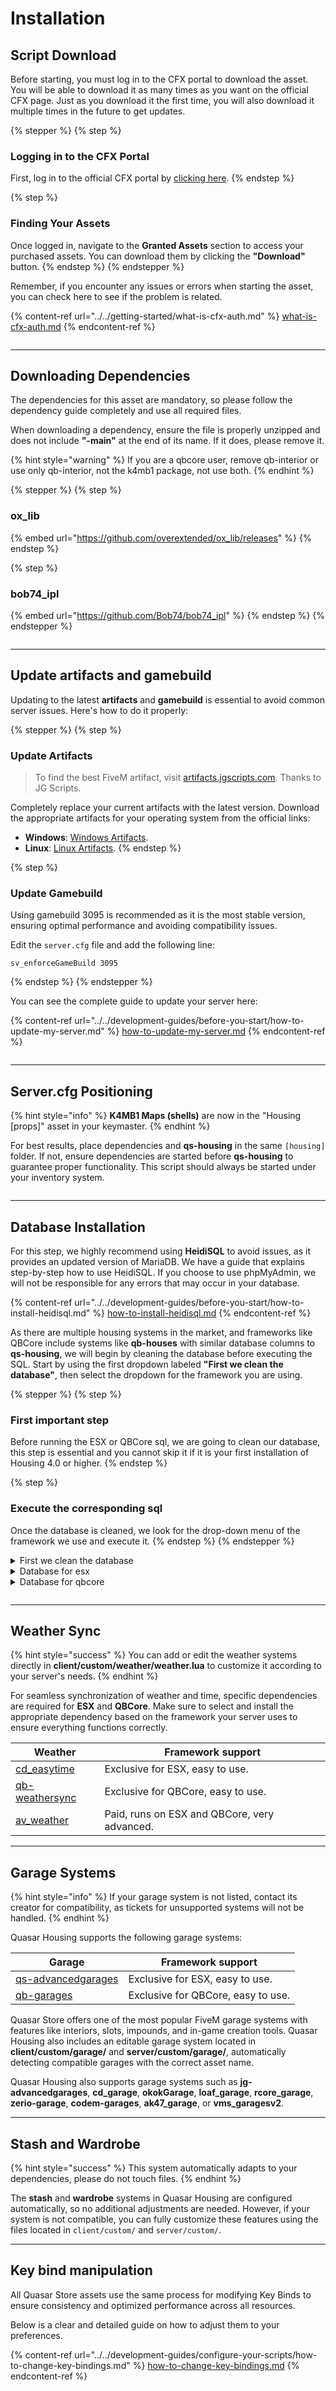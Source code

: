 # Installation

## Script Download

Before starting, you must log in to the CFX portal to download the asset. You will be able to download it as many times as you want on the official CFX page. Just as you download it the first time, you will also download it multiple times in the future to get updates.

{% stepper %}
{% step %}
### Logging in to the CFX Portal

First, log in to the official CFX portal by [clicking here](https://portal.cfx.re/assets/granted-assets).
{% endstep %}

{% step %}
### Finding Your Assets

Once logged in, navigate to the **Granted Assets** section to access your purchased assets. You can download them by clicking the **"Download"** button.
{% endstep %}
{% endstepper %}

Remember, if you encounter any issues or errors when starting the asset, you can check here to see if the problem is related.

{% content-ref url="../../getting-started/what-is-cfx-auth.md" %}
[what-is-cfx-auth.md](../../getting-started/what-is-cfx-auth.md)
{% endcontent-ref %}

<div data-full-width="false"><figure><img src="../../.gitbook/assets/ezgif-5-f03822751d.gif" alt=""><figcaption></figcaption></figure></div>

***

## Downloading Dependencies

The dependencies for this asset are mandatory, so please follow the dependency guide completely and use all required files.

When downloading a dependency, ensure the file is properly unzipped and does not include **"-main"** at the end of its name. If it does, please remove it.

{% hint style="warning" %}
If you are a qbcore user, remove qb-interior or use only qb-interior, not the k4mb1 package, not use both.
{% endhint %}

{% stepper %}
{% step %}
### ox\_lib

{% embed url="https://github.com/overextended/ox_lib/releases" %}
{% endstep %}

{% step %}
### bob74\_ipl

{% embed url="https://github.com/Bob74/bob74_ipl" %}
{% endstep %}
{% endstepper %}

<figure><img src="../../.gitbook/assets/ezgif-5-ee6f842765 (1).gif" alt=""><figcaption></figcaption></figure>

***

## Update artifacts and gamebuild

Updating to the latest **artifacts** and **gamebuild** is essential to avoid common server issues. Here's how to do it properly:

{% stepper %}
{% step %}
### Update Artifacts

> To find the best FiveM artifact, visit [artifacts.jgscripts.com](https://artifacts.jgscripts.com). Thanks to JG Scripts.

Completely replace your current artifacts with the latest version. Download the appropriate artifacts for your operating system from the official links:

* **Windows**: [Windows Artifacts](https://runtime.fivem.net/artifacts/fivem/build_server_windows/master/).
* **Linux**: [Linux Artifacts](https://runtime.fivem.net/artifacts/fivem/build_proot_linux/master/).
{% endstep %}

{% step %}
### Update Gamebuild

Using gamebuild 3095 is recommended as it is the most stable version, ensuring optimal performance and avoiding compatibility issues.

Edit the `server.cfg` file and add the following line:

```plaintext
sv_enforceGameBuild 3095
```
{% endstep %}
{% endstepper %}

You can see the complete guide to update your server here:

{% content-ref url="../../development-guides/before-you-start/how-to-update-my-server.md" %}
[how-to-update-my-server.md](../../development-guides/before-you-start/how-to-update-my-server.md)
{% endcontent-ref %}

<figure><img src="../../.gitbook/assets/ezgif-2-2221374386.gif" alt=""><figcaption></figcaption></figure>

***

## Server.cfg Positioning

{% hint style="info" %}
**K4MB1 Maps (shells)** are now in the "Housing \[props]" asset in your keymaster.
{% endhint %}

For best results, place dependencies and **qs-housing** in the same `[housing]` folder. If not, ensure dependencies are started before **qs-housing** to guarantee proper functionality. This script should always be started under your inventory system.

<figure><img src="../../.gitbook/assets/ezgif-7-18d691812a.gif" alt=""><figcaption></figcaption></figure>

***

## **Database Installation**

For this step, we highly recommend using **HeidiSQL** to avoid issues, as it provides an updated version of MariaDB. We have a guide that explains step-by-step how to use HeidiSQL. If you choose to use phpMyAdmin, we will not be responsible for any errors that may occur in your database.

{% content-ref url="../../development-guides/before-you-start/how-to-install-heidisql.md" %}
[how-to-install-heidisql.md](../../development-guides/before-you-start/how-to-install-heidisql.md)
{% endcontent-ref %}

As there are multiple housing systems in the market, and frameworks like QBCore include systems like **qb-houses** with similar database columns to **qs-housing**, we will begin by cleaning the database before executing the SQL. Start by using the first dropdown labeled **"First we clean the database"**, then select the dropdown for the framework you are using.

{% stepper %}
{% step %}
### First important step

Before running the ESX or QBCore sql, we are going to clean our database, this step is essential and you cannot skip it if it is your first installation of Housing 4.0 or higher.
{% endstep %}

{% step %}
### Execute the corresponding sql

Once the database is cleaned, we look for the drop-down menu of the framework we use and execute it.
{% endstep %}
{% endstepper %}

<details>

<summary>First we clean the database</summary>

```sql
-- IF YOU ARE NOT UPDATING YOUR OLD QS-HOUSING, MAKE SURE YOU READ THIS SQL!

DROP TABLE IF EXISTS `houselocations`;
DROP TABLE IF EXISTS `player_houses`;
DROP TABLE IF EXISTS `house_rents`;
DROP TABLE IF EXISTS `house_objects`;
DROP TABLE IF EXISTS `house_plants`;
```

</details>

<details>

<summary>Database for esx</summary>

```sql
ALTER TABLE
    `users`
ADD
    IF NOT EXISTS `inside` VARCHAR(50) NULL DEFAULT '';

INSERT IGNORE INTO
    `addon_inventory` (name, label, shared)
VALUES
    ('propery', 'Property', 0);

INSERT IGNORE INTO
    `datastore` (name, label, shared)
VALUES
    ('propery', 'Property', 0);

INSERT INTO `jobs` (`name`, `label`, `whitelisted`) VALUES
('realestate', 'Real Estate Agency', 1);


INSERT INTO `job_grades` (`job_name`, `grade`, `name`, `label`, `salary`) VALUES
('realestate', 0, 'agent', 'Agent', 400),
('realestate', 1, 'senior_agent', 'Senior Agent', 600),
('realestate', 2, 'manager', 'Manager', 800),
('realestate', 3, 'boss', 'Boss', 1000);

INSERT INTO `addon_account` (`name`, `label`, `shared`) VALUES
('society_realestate', 'Real Estate Society', 1);

INSERT INTO `addon_account_data` (`account_name`, `money`) VALUES
('society_realestate', 0);

CREATE TABLE IF NOT EXISTS `houselocations` (
	`id` INT(11) NOT NULL AUTO_INCREMENT,
	`name` VARCHAR(255) NOT NULL DEFAULT '',
	`label` VARCHAR(255) NULL DEFAULT NULL,
	`coords` TEXT NULL DEFAULT NULL,
	`owned` TINYINT(2) NULL DEFAULT NULL,
	`price` INT(11) NULL DEFAULT NULL,
	`defaultPrice` INT(11) NULL DEFAULT NULL,
	`tier` TINYINT(2) NULL DEFAULT NULL,
	`garage` TEXT NULL DEFAULT NULL,
	`garageShell` TEXT NULL DEFAULT NULL,
	`creator` VARCHAR(50) NULL DEFAULT NULL,
	`mlo` TEXT NULL DEFAULT NULL,
	`ipl` TEXT NULL DEFAULT NULL,
	`console` INT(11) NULL DEFAULT NULL,
	`board` TEXT NULL DEFAULT NULL,
	`for_sale` INT(11) NULL DEFAULT '1',
	`extra_imgs` TEXT NULL DEFAULT NULL,
	`description` TEXT NOT NULL DEFAULT '',
	`creatorJob` VARCHAR(50) NULL DEFAULT NULL,
	`blip` TEXT NULL DEFAULT NULL,
	`upgrades` TEXT NULL DEFAULT NULL,
	`apartmentCount` INT(11) NULL DEFAULT NULL,
	PRIMARY KEY (`name`) USING BTREE,
	INDEX `name` (`name`) USING BTREE,
	INDEX `id` (`id`) USING BTREE
)
COLLATE='utf8mb4_unicode_ci'
;

CREATE TABLE IF NOT EXISTS `player_houses` (
	`id` INT(255) NOT NULL AUTO_INCREMENT,
	`house` VARCHAR(50) NULL DEFAULT NULL COLLATE 'utf8mb4_general_ci',
	`citizenid` VARCHAR(50) NULL DEFAULT NULL COLLATE 'utf8mb4_general_ci',
	`owner` VARCHAR(46) NULL DEFAULT NULL COLLATE 'utf8mb4_general_ci',
	`keyholders` TEXT NULL DEFAULT NULL COLLATE 'utf8mb4_general_ci',
	`stash` TEXT NULL DEFAULT NULL COLLATE 'utf8mb4_general_ci',
	`outfit` TEXT NULL DEFAULT NULL COLLATE 'utf8mb4_general_ci',
	`logout` TEXT NULL DEFAULT NULL COLLATE 'utf8mb4_general_ci',
	`decorateStash` TEXT NULL DEFAULT NULL COLLATE 'utf8mb4_general_ci',
	`charge` TEXT NULL DEFAULT NULL COLLATE 'utf8mb4_general_ci',
	`credit` VARCHAR(50) NULL DEFAULT NULL COLLATE 'utf8mb4_general_ci',
	`creditPrice` VARCHAR(50) NULL DEFAULT NULL COLLATE 'utf8mb4_general_ci',
	`console` TEXT NULL DEFAULT NULL COLLATE 'utf8mb4_general_ci',
	`decorateCoords` TEXT NULL DEFAULT NULL COLLATE 'utf8mb4_general_ci',
	`rented` INT(11) NULL DEFAULT NULL,
	`rentPrice` INT(11) NULL DEFAULT NULL,
	`rentable` INT(11) NULL DEFAULT NULL,
	`purchasable` INT(11) NULL DEFAULT NULL,
	`vaultCodes` TEXT NULL DEFAULT NULL COLLATE 'utf8mb4_general_ci',
	PRIMARY KEY (`id`) USING BTREE,
	INDEX `house` (`house`) USING BTREE,
	INDEX `owner` (`owner`) USING BTREE,
	INDEX `citizenid` (`citizenid`) USING BTREE
)
COLLATE='utf8mb4_general_ci'
ENGINE=InnoDB
AUTO_INCREMENT=3
;



CREATE TABLE IF NOT EXISTS `house_rents` (
	`id` INT(11) NOT NULL AUTO_INCREMENT,
	`house` VARCHAR(50) NOT NULL DEFAULT '' COLLATE 'utf8mb4_general_ci',
	`identifier` VARCHAR(80) NOT NULL DEFAULT '' COLLATE 'utf8mb4_general_ci',
	`payed` INT(11) NOT NULL DEFAULT '0',
	`date` TIMESTAMP NOT NULL DEFAULT current_timestamp() ON UPDATE current_timestamp(),
	PRIMARY KEY (`id`) USING BTREE
) COLLATE = 'utf8mb4_general_ci' ENGINE = InnoDB AUTO_INCREMENT = 1;

CREATE TABLE IF NOT EXISTS `house_objects` (
	`id` INT(11) NOT NULL AUTO_INCREMENT,
	`creator` VARCHAR(50) NOT NULL DEFAULT '0' COLLATE 'latin1_swedish_ci',
	`model` VARCHAR(50) NOT NULL DEFAULT '0' COLLATE 'latin1_swedish_ci',
	`coords` TEXT NOT NULL COLLATE 'latin1_swedish_ci',
	`house` VARCHAR(80) NULL DEFAULT NULL COLLATE 'latin1_swedish_ci',
	`construction` VARCHAR(50) NULL DEFAULT NULL COLLATE 'latin1_swedish_ci',
	`created` TIMESTAMP NULL DEFAULT current_timestamp(),
	PRIMARY KEY (`id`) USING BTREE
)
COLLATE='latin1_swedish_ci'
ENGINE=InnoDB
AUTO_INCREMENT=1
;


ALTER TABLE `house_objects`
	ADD IF NOT EXISTS `construction` VARCHAR(50) NULL DEFAULT NULL,
	ADD IF NOT EXISTS `created` TIMESTAMP NULL DEFAULT current_timestamp()
;

DROP TABLE IF EXISTS `house_plants`;

CREATE TABLE IF NOT EXISTS `house_plants` (
	`id` int(11) NOT NULL AUTO_INCREMENT,
	`building` varchar(50) DEFAULT NULL,
	`stage` varchar(50) DEFAULT 'stage-a',
	`sort` varchar(50) DEFAULT NULL,
	`gender` varchar(50) DEFAULT NULL,
	`food` int(11) DEFAULT 100,
	`health` int(11) DEFAULT 100,
	`progress` int(11) DEFAULT 0,
	`coords` text DEFAULT NULL,
	`plantid` varchar(50) DEFAULT NULL,
	PRIMARY KEY (`id`),
	KEY `building` (`building`),
	KEY `plantid` (`plantid`)
) ENGINE = InnoDB AUTO_INCREMENT = 7123 DEFAULT CHARSET = utf8mb4;

ALTER TABLE `player_houses`
    CHANGE COLUMN IF EXISTS `identifier`  `owner` VARCHAR(46) NULL DEFAULT NULL COLLATE 'utf8mb4_general_ci';

ALTER TABLE `houselocations`
	ADD IF NOT EXISTS `blip` TEXT NULL DEFAULT NULL,
	ADD IF NOT EXISTS `upgrades` TEXT NULL DEFAULT NULL,
	ADD IF NOT EXISTS `apartmentCount` TEXT NULL DEFAULT NULL,
	ADD IF NOT EXISTS `creatorGotMoney` TINYINT(1) NOT NULL DEFAULT '0'
;

ALTER TABLE `player_houses`
	ADD IF NOT EXISTS `rented` INT(11) NULL DEFAULT NULL,
	ADD IF NOT EXISTS `rentPrice` INT(11) NULL DEFAULT NULL,
	ADD IF NOT EXISTS `rentable` INT(11) NULL DEFAULT NULL,
	ADD IF NOT EXISTS `purchasable` INT(11) NULL DEFAULT NULL,
	ADD IF NOT EXISTS `console` TEXT NULL DEFAULT NULL,
	ADD IF NOT EXISTS `decorateCoords` TEXT NULL DEFAULT NULL,
	ADD IF NOT EXISTS `vaultCodes` TEXT NULL DEFAULT NULL
;

ALTER TABLE `houselocations`
	DROP IF EXISTS `houseID`
;
	

ALTER TABLE `player_houses`
	DROP IF EXISTS `houseID`,
	DROP IF EXISTS `timer`,
	DROP IF EXISTS `insideId`
;

ALTER TABLE `houselocations`
	CHANGE COLUMN `tier` `tier` SMALLINT NULL DEFAULT NULL;

CREATE TABLE IF NOT EXISTS `house_decorations` (
	`id` INT(11) UNSIGNED NOT NULL AUTO_INCREMENT,
	`house` VARCHAR(50) NULL DEFAULT NULL COLLATE 'utf8mb3_general_ci',
	`creator` VARCHAR(70) NOT NULL DEFAULT '0' COLLATE 'utf8mb3_general_ci',
	`modelName` VARCHAR(50) NOT NULL DEFAULT '0' COLLATE 'utf8mb3_general_ci',
	`coords` TEXT NULL DEFAULT NULL COLLATE 'utf8mb3_general_ci',
	`rotation` TEXT NOT NULL DEFAULT '' COLLATE 'utf8mb3_general_ci',
	`inStash` TINYINT(1) NOT NULL DEFAULT '0',
	`inHouse` TINYINT(1) UNSIGNED NOT NULL DEFAULT '0',
	`uniq` VARCHAR(50) NULL DEFAULT NULL COLLATE 'utf8mb3_general_ci',
	`created` TIMESTAMP NULL DEFAULT NULL,
	`lightData` TEXT NULL DEFAULT NULL COLLATE 'utf8mb3_general_ci',
	PRIMARY KEY (`id`) USING BTREE,
	INDEX `id` (`id`, `house`) USING BTREE
)
COLLATE='utf8mb3_general_ci'
ENGINE=InnoDB
AUTO_INCREMENT=1
;

```

</details>

<details>

<summary>Database for qbcore</summary>

```sql
ALTER TABLE
    `players`
ADD
    IF NOT EXISTS `inside` VARCHAR(50) NULL DEFAULT '';

CREATE TABLE IF NOT EXISTS `houselocations` (
	`id` INT(11) NOT NULL AUTO_INCREMENT,
	`name` VARCHAR(255) NOT NULL DEFAULT '' COLLATE 'latin1_swedish_ci',
	`label` VARCHAR(255) NULL DEFAULT NULL COLLATE 'latin1_swedish_ci',
	`coords` TEXT NULL DEFAULT NULL COLLATE 'latin1_swedish_ci',
	`owned` TINYINT(2) NULL DEFAULT NULL,
	`price` INT(11) NULL DEFAULT NULL,
	`defaultPrice` INT(11) NULL DEFAULT NULL,
	`tier` TINYINT(2) NULL DEFAULT NULL,
	`garage` TEXT NULL DEFAULT NULL COLLATE 'latin1_swedish_ci',
	`garageShell` TEXT NULL DEFAULT NULL COLLATE 'latin1_swedish_ci',
	`creator` VARCHAR(50) NULL DEFAULT NULL COLLATE 'latin1_swedish_ci',
	`mlo` TEXT NULL DEFAULT NULL COLLATE 'latin1_swedish_ci',
	`ipl` TEXT NULL DEFAULT NULL COLLATE 'latin1_swedish_ci',
	`console` INT(11) NULL DEFAULT NULL,
	`board` TEXT NULL DEFAULT NULL COLLATE 'latin1_swedish_ci',
	`for_sale` INT(11) NULL DEFAULT '1',
	`extra_imgs` TEXT NULL DEFAULT NULL COLLATE 'latin1_swedish_ci',
	`description` TEXT NOT NULL DEFAULT '' COLLATE 'latin1_swedish_ci',
	`creatorJob` VARCHAR(50) NULL DEFAULT NULL COLLATE 'latin1_swedish_ci',
	`blip` TEXT NULL DEFAULT NULL COLLATE 'latin1_swedish_ci',
	`upgrades` TEXT NULL DEFAULT NULL COLLATE 'latin1_swedish_ci',
	`apartmentCount` INT(11) NULL DEFAULT NULL,
	PRIMARY KEY (`name`) USING BTREE,
	INDEX `name` (`name`) USING BTREE,
	INDEX `id` (`id`) USING BTREE
)
COLLATE='latin1_swedish_ci'
ENGINE=InnoDB
AUTO_INCREMENT=1
;

CREATE TABLE IF NOT EXISTS `player_houses` (
	`id` INT(255) NOT NULL AUTO_INCREMENT,
	`house` VARCHAR(50) NULL DEFAULT NULL COLLATE 'utf8mb4_general_ci',
	`citizenid` VARCHAR(50) NULL DEFAULT NULL COLLATE 'utf8mb4_general_ci',
	`owner` VARCHAR(46) NULL DEFAULT NULL COLLATE 'utf8mb4_general_ci',
	`keyholders` TEXT NULL DEFAULT NULL COLLATE 'utf8mb4_general_ci',
	`stash` TEXT NULL DEFAULT NULL COLLATE 'utf8mb4_general_ci',
	`outfit` TEXT NULL DEFAULT NULL COLLATE 'utf8mb4_general_ci',
	`logout` TEXT NULL DEFAULT NULL COLLATE 'utf8mb4_general_ci',
	`decorateStash` TEXT NULL DEFAULT NULL COLLATE 'utf8mb4_general_ci',
	`charge` TEXT NULL DEFAULT NULL COLLATE 'utf8mb4_general_ci',
	`credit` VARCHAR(50) NULL DEFAULT NULL COLLATE 'utf8mb4_general_ci',
	`creditPrice` VARCHAR(50) NULL DEFAULT NULL COLLATE 'utf8mb4_general_ci',
	`console` TEXT NULL DEFAULT NULL COLLATE 'utf8mb4_general_ci',
	`decorateCoords` TEXT NULL DEFAULT NULL COLLATE 'utf8mb4_general_ci',
	`rented` INT(11) NULL DEFAULT NULL,
	`rentPrice` INT(11) NULL DEFAULT NULL,
	`rentable` INT(11) NULL DEFAULT NULL,
	`purchasable` INT(11) NULL DEFAULT NULL,
	`vaultCodes` TEXT NULL DEFAULT NULL COLLATE 'utf8mb4_general_ci',
	PRIMARY KEY (`id`) USING BTREE,
	INDEX `house` (`house`) USING BTREE,
	INDEX `owner` (`owner`) USING BTREE,
	INDEX `citizenid` (`citizenid`) USING BTREE
)
COLLATE='utf8mb4_general_ci'
ENGINE=InnoDB
AUTO_INCREMENT=3
;



CREATE TABLE IF NOT EXISTS `house_rents` (
	`id` INT(11) NOT NULL AUTO_INCREMENT,
	`house` VARCHAR(50) NOT NULL DEFAULT '' COLLATE 'utf8mb4_general_ci',
	`identifier` VARCHAR(80) NOT NULL DEFAULT '' COLLATE 'utf8mb4_general_ci',
	`payed` INT(11) NOT NULL DEFAULT '0',
	`date` TIMESTAMP NOT NULL DEFAULT current_timestamp() ON UPDATE current_timestamp(),
	PRIMARY KEY (`id`) USING BTREE
) COLLATE = 'utf8mb4_general_ci' ENGINE = InnoDB AUTO_INCREMENT = 1;

CREATE TABLE IF NOT EXISTS `house_objects` (
	`id` INT(11) NOT NULL AUTO_INCREMENT,
	`creator` VARCHAR(50) NOT NULL DEFAULT '0' COLLATE 'latin1_swedish_ci',
	`model` VARCHAR(50) NOT NULL DEFAULT '0' COLLATE 'latin1_swedish_ci',
	`coords` TEXT NOT NULL COLLATE 'latin1_swedish_ci',
	`house` VARCHAR(80) NULL DEFAULT NULL COLLATE 'latin1_swedish_ci',
	`construction` VARCHAR(50) NULL DEFAULT NULL COLLATE 'latin1_swedish_ci',
	`created` TIMESTAMP NULL DEFAULT current_timestamp(),
	PRIMARY KEY (`id`) USING BTREE
)
COLLATE='latin1_swedish_ci'
ENGINE=InnoDB
AUTO_INCREMENT=1
;


ALTER TABLE `house_objects`
	ADD IF NOT EXISTS `construction` VARCHAR(50) NULL DEFAULT NULL,
	ADD IF NOT EXISTS `created` TIMESTAMP NULL DEFAULT current_timestamp()
;

DROP TABLE IF EXISTS `house_plants`;

CREATE TABLE IF NOT EXISTS `house_plants` (
	`id` int(11) NOT NULL AUTO_INCREMENT,
	`building` varchar(50) DEFAULT NULL,
	`stage` varchar(50) DEFAULT 'stage-a',
	`sort` varchar(50) DEFAULT NULL,
	`gender` varchar(50) DEFAULT NULL,
	`food` int(11) DEFAULT 100,
	`health` int(11) DEFAULT 100,
	`progress` int(11) DEFAULT 0,
	`coords` text DEFAULT NULL,
	`plantid` varchar(50) DEFAULT NULL,
	PRIMARY KEY (`id`),
	KEY `building` (`building`),
	KEY `plantid` (`plantid`)
) ENGINE = InnoDB AUTO_INCREMENT = 7123 DEFAULT CHARSET = utf8mb4;

ALTER TABLE `player_houses`
    CHANGE COLUMN IF EXISTS `identifier`  `owner` VARCHAR(46) NULL DEFAULT NULL COLLATE 'utf8mb4_general_ci';

ALTER TABLE `houselocations`
	ADD IF NOT EXISTS `blip` TEXT NULL DEFAULT NULL,
	ADD IF NOT EXISTS `upgrades` TEXT NULL DEFAULT NULL,
	ADD IF NOT EXISTS `apartmentCount` TEXT NULL DEFAULT NULL,
	ADD IF NOT EXISTS `creatorGotMoney` TINYINT(1) NOT NULL DEFAULT '0'
;

ALTER TABLE `player_houses`
	ADD IF NOT EXISTS `rented` INT(11) NULL DEFAULT NULL,
	ADD IF NOT EXISTS `rentPrice` INT(11) NULL DEFAULT NULL,
	ADD IF NOT EXISTS `rentable` INT(11) NULL DEFAULT NULL,
	ADD IF NOT EXISTS `purchasable` INT(11) NULL DEFAULT NULL,
	ADD IF NOT EXISTS `console` TEXT NULL DEFAULT NULL,
	ADD IF NOT EXISTS `decorateCoords` TEXT NULL DEFAULT NULL,
	ADD IF NOT EXISTS `vaultCodes` TEXT NULL DEFAULT NULL
;

ALTER TABLE `houselocations`
	DROP IF EXISTS `houseID`
;
	

ALTER TABLE `player_houses`
	DROP IF EXISTS `houseID`,
	DROP IF EXISTS `timer`,
	DROP IF EXISTS `insideId`
;

ALTER TABLE `houselocations`
	CHANGE COLUMN `tier` `tier` SMALLINT NULL DEFAULT NULL;
	
CREATE TABLE IF NOT EXISTS `house_decorations` (
	`id` INT(11) UNSIGNED NOT NULL AUTO_INCREMENT,
	`house` VARCHAR(50) NULL DEFAULT NULL COLLATE 'utf8mb3_general_ci',
	`creator` VARCHAR(70) NOT NULL DEFAULT '0' COLLATE 'utf8mb3_general_ci',
	`modelName` VARCHAR(50) NOT NULL DEFAULT '0' COLLATE 'utf8mb3_general_ci',
	`coords` TEXT NULL DEFAULT NULL COLLATE 'utf8mb3_general_ci',
	`rotation` TEXT NOT NULL DEFAULT '' COLLATE 'utf8mb3_general_ci',
	`inStash` TINYINT(1) NOT NULL DEFAULT '0',
	`inHouse` TINYINT(1) UNSIGNED NOT NULL DEFAULT '0',
	`uniq` VARCHAR(50) NULL DEFAULT NULL COLLATE 'utf8mb3_general_ci',
	`created` TIMESTAMP NULL DEFAULT NULL,
	`lightData` TEXT NULL DEFAULT NULL COLLATE 'utf8mb3_general_ci',
	PRIMARY KEY (`id`) USING BTREE,
	INDEX `id` (`id`, `house`) USING BTREE
)
COLLATE='utf8mb3_general_ci'
ENGINE=InnoDB
AUTO_INCREMENT=1
;

```

</details>

<figure><img src="../../.gitbook/assets/ezgif-7-08fed20fdc (1).gif" alt=""><figcaption></figcaption></figure>

***

## Weather Sync

{% hint style="success" %}
You can add or edit the weather systems directly in **client/custom/weather/weather.lua** to customize it according to your server's needs.
{% endhint %}

For seamless synchronization of weather and time, specific dependencies are required for **ESX** and **QBCore**. Make sure to select and install the appropriate dependency based on the framework your server uses to ensure everything functions correctly.

| Weather                                                              | Framework support                            |
| -------------------------------------------------------------------- | -------------------------------------------- |
| [cd\_easytime](https://github.com/dsheedes/cd_easytime)              | Exclusive for ESX, easy to use.              |
| [qb-weathersync](https://github.com/qbcore-framework/qb-weathersync) | Exclusive for QBCore, easy to use.           |
| [av\_weather](https://av-scripts.tebex.io/package/5618745)           | Paid, runs on ESX and QBCore, very advanced. |

***

## Garage Systems

{% hint style="info" %}
If your garage system is not listed, contact its creator for compatibility, as tickets for unsupported systems will not be handled.
{% endhint %}

Quasar Housing supports the following garage systems:

| Garage                                                            | Framework support                  |
| ----------------------------------------------------------------- | ---------------------------------- |
| [qs-advancedgarages](https://www.youtube.com/watch?v=Y1i8_Hxpq5I) | Exclusive for ESX, easy to use.    |
| [qb-garages](https://github.com/qbcore-framework/qb-garages)      | Exclusive for QBCore, easy to use. |

Quasar Store offers one of the most popular FiveM garage systems with features like interiors, slots, impounds, and in-game creation tools. Quasar Housing also includes an editable garage system located in **client/custom/garage/** and **server/custom/garage/**, automatically detecting compatible garages with the correct asset name.

Quasar Housing also supports garage systems such as **jg-advancedgarages**, **cd\_garage**, **okokGarage**, **loaf\_garage**, **rcore\_garage**, **zerio-garage**, **codem-garages**, **ak47\_garage**, or **vms\_garagesv2**.

***

## Stash and Wardrobe&#x20;

{% hint style="success" %}
This system automatically adapts to your dependencies, please do not touch files.
{% endhint %}

The **stash** and **wardrobe** systems in Quasar Housing are configured automatically, so no additional adjustments are needed. However, if your system is not compatible, you can fully customize these features using the files located in `client/custom/` and `server/custom/`.&#x20;

***

## Key bind manipulation

All Quasar Store assets use the same process for modifying Key Binds to ensure consistency and optimized performance across all resources.&#x20;

Below is a clear and detailed guide on how to adjust them to your preferences.

{% content-ref url="../../development-guides/configure-your-scripts/how-to-change-key-bindings.md" %}
[how-to-change-key-bindings.md](../../development-guides/configure-your-scripts/how-to-change-key-bindings.md)
{% endcontent-ref %}
